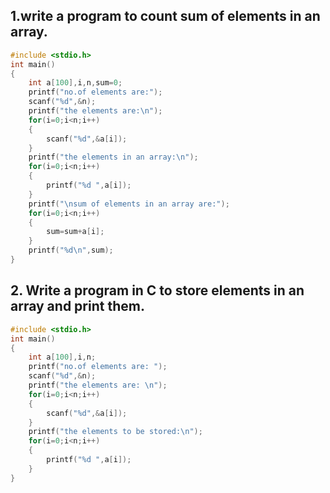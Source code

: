 ## 1.write a program to count sum of elements in an array.
```c
#include <stdio.h>
int main()
{
    int a[100],i,n,sum=0;
    printf("no.of elements are:");
    scanf("%d",&n);
    printf("the elements are:\n");
    for(i=0;i<n;i++)
    {
        scanf("%d",&a[i]);
    }
    printf("the elements in an array:\n");
    for(i=0;i<n;i++)
    {
        printf("%d ",a[i]);
    }
    printf("\nsum of elements in an array are:");
    for(i=0;i<n;i++)
    {
        sum=sum+a[i];
    }
    printf("%d\n",sum);
}
```
## 2. Write a program in C to store elements in an array and print them.
```c
#include <stdio.h>
int main()
{
    int a[100],i,n;
    printf("no.of elements are: ");
    scanf("%d",&n);
    printf("the elements are: \n");
    for(i=0;i<n;i++)
    {
        scanf("%d",&a[i]);
    }
    printf("the elements to be stored:\n");
    for(i=0;i<n;i++)
    {
        printf("%d ",a[i]);
    }
}
```

